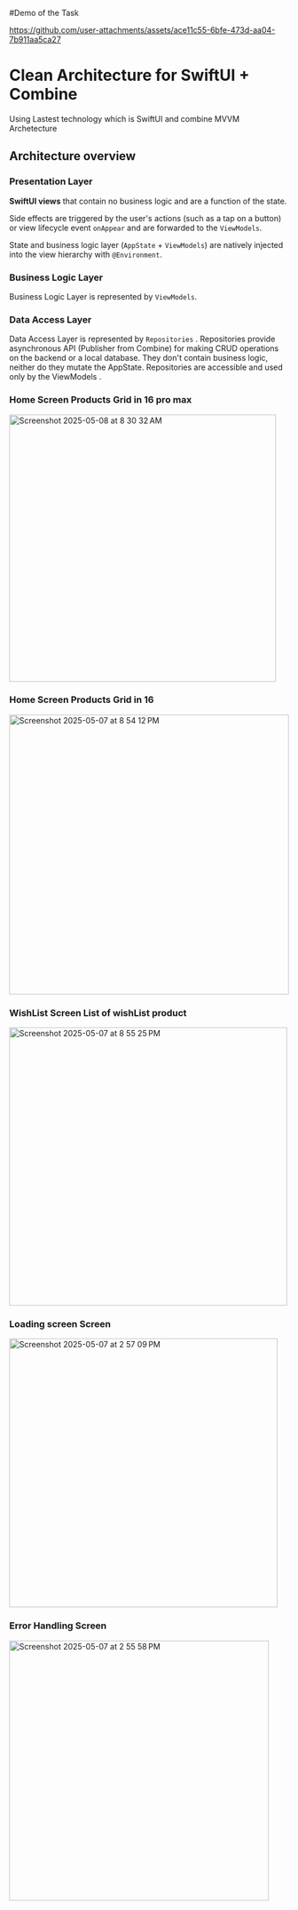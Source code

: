 #Demo of the Task



https://github.com/user-attachments/assets/ace11c55-6bfe-473d-aa04-7b911aa5ca27



# Clean Architecture for SwiftUI + Combine
Using Lastest technology which is SwiftUI and combine MVVM Archetecture 

## Architecture overview

### Presentation Layer

**SwiftUI views** that contain no business logic and are a function of the state.

Side effects are triggered by the user's actions (such as a tap on a button) or view lifecycle event `onAppear` and are forwarded to the `ViewModels`.

State and business logic layer (`AppState` + `ViewModels`) are natively injected into the view hierarchy with `@Environment`.

### Business Logic Layer

Business Logic Layer is represented by `ViewModels`. 

###  Data Access Layer

Data Access Layer is represented by `Repositories` .
Repositories provide asynchronous API (Publisher from Combine) for making CRUD operations on the backend or a local database. They don't contain business logic, neither do they mutate the AppState. Repositories are accessible and used only by the ViewModels .
### Home Screen Products Grid in 16 pro max
<img width="481" alt="Screenshot 2025-05-08 at 8 30 32 AM" src="https://github.com/user-attachments/assets/1527daca-6f17-465c-bb7a-482fffd6e148" />

### Home Screen Products Grid in 16 
<img width="504" alt="Screenshot 2025-05-07 at 8 54 12 PM" src="https://github.com/user-attachments/assets/60f75820-1e32-4f6e-894f-cd0bf0dc5c72" />



### WishList Screen List of wishList product 
<img width="501" alt="Screenshot 2025-05-07 at 8 55 25 PM" src="https://github.com/user-attachments/assets/4b5931bd-29f3-4aab-ac31-415f3f909834" />


### Loading screen Screen

<img width="484" alt="Screenshot 2025-05-07 at 2 57 09 PM" src="https://github.com/user-attachments/assets/a858bbe3-50d7-43c1-bca7-a9f8c12d3706" />

### Error Handling Screen

<img width="468" alt="Screenshot 2025-05-07 at 2 55 58 PM" src="https://github.com/user-attachments/assets/fb71d242-b617-407f-84ed-9c882a5058bb" />
